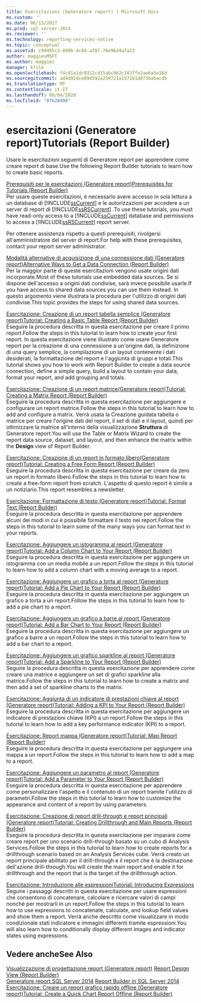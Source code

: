 ```yaml
---
title: Esercitazioni (Generatore report) | Microsoft Docs
ms.custom: ''
ms.date: 06/13/2017
ms.prod: sql-server-2014
ms.reviewer: ''
ms.technology: reporting-services-native
ms.topic: conceptual
ms.assetid: c99495c3-899b-4c84-af87-76e96d4afa23
author: maggiesMSFT
ms.author: maggies
manager: kfile
ms.openlocfilehash: f4c01a1dc9312cd15abc962c183ffe2ae6a5e16d
ms.sourcegitcommit: ad4d92dce894592a259721a1571b1d8736abacdb
ms.translationtype: MT
ms.contentlocale: it-IT
ms.lasthandoff: 08/04/2020
ms.locfileid: "87628498"
---
```

# <a name="tutorials-report-builder"></a><span data-ttu-id="68c1b-102">esercitazioni (Generatore report)</span><span class="sxs-lookup"><span data-stu-id="68c1b-102">Tutorials (Report Builder)</span></span>
  <span data-ttu-id="68c1b-103">Usare le esercitazioni seguenti di Generatore report per apprendere come creare report di base.</span><span class="sxs-lookup"><span data-stu-id="68c1b-103">Use the following Report Builder tutorials to learn how to create basic reports.</span></span>  
  
 [<span data-ttu-id="68c1b-104">Prerequisiti per le esercitazioni &#40;Generatore report&#41;</span><span class="sxs-lookup"><span data-stu-id="68c1b-104">Prerequisites for Tutorials &#40;Report Builder&#41;</span></span>](prerequisites-for-tutorials-report-builder.md)  
 <span data-ttu-id="68c1b-105">Per usare queste esercitazioni, è necessario avere accesso in sola lettura a un database di [!INCLUDE[ssCurrent](../includes/sscurrent-md.md)] e le autorizzazioni per accedere a un server di report di [!INCLUDE[ssRSCurrent](../includes/ssrscurrent-md.md)] .</span><span class="sxs-lookup"><span data-stu-id="68c1b-105">To use these tutorials, you must have read-only access to a [!INCLUDE[ssCurrent](../includes/sscurrent-md.md)] database and permissions to access a [!INCLUDE[ssRSCurrent](../includes/ssrscurrent-md.md)] report server.</span></span>  
  
 <span data-ttu-id="68c1b-106">Per ottenere assistenza rispetto a questi prerequisiti, rivolgersi all'amministratore del server di report.</span><span class="sxs-lookup"><span data-stu-id="68c1b-106">For help with these prerequisites, contact your report server administrator.</span></span>  
  
 [<span data-ttu-id="68c1b-107">Modalità alternative di acquisizione di una connessione dati &#40;Generatore report&#41;</span><span class="sxs-lookup"><span data-stu-id="68c1b-107">Alternative Ways to Get a Data Connection &#40;Report Builder&#41;</span></span>](alternative-ways-to-get-a-data-connection-report-builder.md)  
 <span data-ttu-id="68c1b-108">Per la maggior parte di queste esercitazioni vengono usate origini dati incorporate.</span><span class="sxs-lookup"><span data-stu-id="68c1b-108">Most of these tutorials use embedded data sources.</span></span> <span data-ttu-id="68c1b-109">Se si dispone dell'accesso a origini dati condivise, sarà invece possibile usarle.</span><span class="sxs-lookup"><span data-stu-id="68c1b-109">If you have access to shared data sources you can use them instead.</span></span> <span data-ttu-id="68c1b-110">In questo argomento viene illustrata la procedura per l'utilizzo di origini dati condivise.</span><span class="sxs-lookup"><span data-stu-id="68c1b-110">This topic provides the steps for using shared data sources.</span></span>  
  
 [<span data-ttu-id="68c1b-111">Esercitazione: Creazione di un report tabella semplice &#40;Generatore report&#41;</span><span class="sxs-lookup"><span data-stu-id="68c1b-111">Tutorial: Creating a Basic Table Report &#40;Report Builder&#41;</span></span>](tutorial-creating-a-basic-table-report-report-builder.md)  
 <span data-ttu-id="68c1b-112">Eseguire la procedura descritta in questa esercitazione per creare il primo report.</span><span class="sxs-lookup"><span data-stu-id="68c1b-112">Follow the steps in this tutorial to learn how to create your first report.</span></span> <span data-ttu-id="68c1b-113">In questa esercitazione viene illustrato come usare Generatore report per la creazione di una connessione a un'origine dati, la definizione di una query semplice, la compilazione di un layout contenente i dati desiderati, la formattazione del report e l'aggiunta di gruppi e totali.</span><span class="sxs-lookup"><span data-stu-id="68c1b-113">This tutorial shows you how to work with Report Builder to create a data source connection, define a simple query, build a layout to contain your data, format your report, and add grouping and totals.</span></span>  
  
 [<span data-ttu-id="68c1b-114">Esercitazione: Creazione di un report matrice&#40;Generatore report&#41;</span><span class="sxs-lookup"><span data-stu-id="68c1b-114">Tutorial: Creating a Matrix Report &#40;Report Builder&#41;</span></span>](tutorial-creating-a-matrix-report-report-builder.md)  
 <span data-ttu-id="68c1b-115">Eseguire la procedura descritta in questa esercitazione per aggiungere e configurare un report matrice.</span><span class="sxs-lookup"><span data-stu-id="68c1b-115">Follow the steps in this tutorial to learn how to add and configure a matrix.</span></span> <span data-ttu-id="68c1b-116">Verrà usata la Creazione guidata tabella o matrice per creare l'origine dati del report, il set di dati e il layout, quindi per ottimizzare la matrice all'interno della visualizzazione **Struttura** di Generatore report.</span><span class="sxs-lookup"><span data-stu-id="68c1b-116">You will use the Table or Matrix Wizard to create the report data source, dataset, and layout, and then enhance the matrix within the **Design** view of Report Builder.</span></span>  
  
 [<span data-ttu-id="68c1b-117">Esercitazione: Creazione di un report in formato libero&#40;Generatore report&#41;</span><span class="sxs-lookup"><span data-stu-id="68c1b-117">Tutorial: Creating a Free Form Report &#40;Report Builder&#41;</span></span>](tutorial-creating-a-free-form-report-report-builder.md)  
 <span data-ttu-id="68c1b-118">Eseguire la procedura descritta in questa esercitazione per creare da zero un report in formato libero.</span><span class="sxs-lookup"><span data-stu-id="68c1b-118">Follow the steps in this tutorial to learn how to create a free-form report from scratch.</span></span> <span data-ttu-id="68c1b-119">L'aspetto di questo report è simile a un notiziario.</span><span class="sxs-lookup"><span data-stu-id="68c1b-119">This report resembles a newsletter.</span></span>  
  
 [<span data-ttu-id="68c1b-120">Esercitazione: Formattazione di testo &#40;Generatore report&#41;</span><span class="sxs-lookup"><span data-stu-id="68c1b-120">Tutorial: Format Text &#40;Report Builder&#41;</span></span>](tutorial-format-text-report-builder.md)  
 <span data-ttu-id="68c1b-121">Eseguire la procedura descritta in questa esercitazione per apprendere alcuni dei modi in cui è possibile formattare il testo nei report.</span><span class="sxs-lookup"><span data-stu-id="68c1b-121">Follow the steps in this tutorial to learn some of the many ways you can format text in your reports.</span></span>  
  
 [<span data-ttu-id="68c1b-122">Esercitazione: Aggiungere un istogramma al report &#40;Generatore report&#41;</span><span class="sxs-lookup"><span data-stu-id="68c1b-122">Tutorial: Add a Column Chart to Your Report &#40;Report Builder&#41;</span></span>](tutorial-add-a-column-chart-to-your-report-report-builder.md)  
 <span data-ttu-id="68c1b-123">Eseguire la procedura descritta in questa esercitazione per aggiungere un istogramma con un media mobile a un report.</span><span class="sxs-lookup"><span data-stu-id="68c1b-123">Follow the steps in this tutorial to learn how to add a column chart with a moving average to a report.</span></span>  
  
 [<span data-ttu-id="68c1b-124">Esercitazione: Aggiungere un grafico a torta al report &#40;Generatore report&#41;</span><span class="sxs-lookup"><span data-stu-id="68c1b-124">Tutorial: Add a Pie Chart to Your Report &#40;Report Builder&#41;</span></span>](tutorial-add-a-pie-chart-to-your-report-report-builder.md)  
 <span data-ttu-id="68c1b-125">Eseguire la procedura descritta in questa esercitazione per aggiungere un grafico a torta a un report.</span><span class="sxs-lookup"><span data-stu-id="68c1b-125">Follow the steps in this tutorial to learn how to add a pie chart to a report.</span></span>  
  
 [<span data-ttu-id="68c1b-126">Esercitazione: Aggiungere un grafico a barre al report &#40;Generatore report&#41;</span><span class="sxs-lookup"><span data-stu-id="68c1b-126">Tutorial: Add a Bar Chart to Your Report &#40;Report Builder&#41;</span></span>](tutorial-add-a-bar-chart-to-your-report-report-builder.md)  
 <span data-ttu-id="68c1b-127">Eseguire la procedura descritta in questa esercitazione per aggiungere un grafico a barre a un report.</span><span class="sxs-lookup"><span data-stu-id="68c1b-127">Follow the steps in this tutorial to learn how to add a bar chart to a report.</span></span>  
  
 [<span data-ttu-id="68c1b-128">Esercitazione: Aggiungere un grafico sparkline al report &#40;Generatore report&#41;</span><span class="sxs-lookup"><span data-stu-id="68c1b-128">Tutorial: Add a Sparkline to Your Report &#40;Report Builder&#41;</span></span>](tutorial-add-a-sparkline-to-your-report-report-builder.md)  
 <span data-ttu-id="68c1b-129">Seguire la procedura descritta in questa esercitazione per apprendere come creare una matrice e aggiungere un set di grafici sparkline alla matrice.</span><span class="sxs-lookup"><span data-stu-id="68c1b-129">Follow the steps in this tutorial to learn how to create a matrix and then add a set of sparkline charts to the matrix.</span></span>  
  
 [<span data-ttu-id="68c1b-130">Esercitazione: Aggiunta di un indicatore di prestazioni chiave al report &#40;Generatore report&#41;</span><span class="sxs-lookup"><span data-stu-id="68c1b-130">Tutorial: Adding a KPI to Your Report &#40;Report Builder&#41;</span></span>](tutorial-adding-a-kpi-to-your-report-report-builder.md)  
 <span data-ttu-id="68c1b-131">Eseguire la procedura descritta in questa esercitazione per aggiungere un indicatore di prestazioni chiave (KPI) a un report.</span><span class="sxs-lookup"><span data-stu-id="68c1b-131">Follow the steps in this tutorial to learn how to add a key performance indicator (KPI) to a report.</span></span>  
  
 [<span data-ttu-id="68c1b-132">Esercitazione: Report mappa &#40;Generatore report&#41;</span><span class="sxs-lookup"><span data-stu-id="68c1b-132">Tutorial: Map Report &#40;Report Builder&#41;</span></span>](tutorial-map-report-report-builder.md)  
 <span data-ttu-id="68c1b-133">Eseguire la procedura descritta in questa esercitazione per aggiungere una mappa a un report.</span><span class="sxs-lookup"><span data-stu-id="68c1b-133">Follow the steps in this tutorial to learn how to add a map to a report.</span></span>  
  
 [<span data-ttu-id="68c1b-134">Esercitazione: Aggiungere un parametro al report &#40;Generatore report&#41;</span><span class="sxs-lookup"><span data-stu-id="68c1b-134">Tutorial: Add a Parameter to Your Report &#40;Report Builder&#41;</span></span>](tutorial-add-a-parameter-to-your-report-report-builder.md)  
 <span data-ttu-id="68c1b-135">Eseguire la procedura descritta in questa esercitazione per apprendere come personalizzare l'aspetto e il contenuto di un report tramite l'utilizzo di parametri.</span><span class="sxs-lookup"><span data-stu-id="68c1b-135">Follow the steps in this tutorial to learn how to customize the appearance and content of a report by using parameters.</span></span>  
  
 [<span data-ttu-id="68c1b-136">Esercitazione: Creazione di report drill-through e report principali &#40;Generatore report&#41;</span><span class="sxs-lookup"><span data-stu-id="68c1b-136">Tutorial: Creating Drillthrough and Main Reports &#40;Report Builder&#41;</span></span>](tutorial-creating-drillthrough-and-main-reports-report-builder.md)  
 <span data-ttu-id="68c1b-137">Eseguire la procedura descritta in questa esercitazione per imparare come creare report per uno scenario drill-through basato su un cubo di Analysis Services.</span><span class="sxs-lookup"><span data-stu-id="68c1b-137">Follow the steps in this tutorial to learn how to create reports for a drillthrough scenario based on an Analysis Services cube.</span></span> <span data-ttu-id="68c1b-138">Verrà creato un report principale abilitato per il drill-through e il report che è la destinazione dell'azione drill-through.</span><span class="sxs-lookup"><span data-stu-id="68c1b-138">You will create the main report and enable it for drillthrough and the report that is the target of the drillthrough action.</span></span>  
  
 [<span data-ttu-id="68c1b-139">Esercitazione: Introduzione alle espressioni</span><span class="sxs-lookup"><span data-stu-id="68c1b-139">Tutorial: Introducing Expressions</span></span>](tutorial-introducing-expressions.md)  
 <span data-ttu-id="68c1b-140">Seguire i passaggi descritti in questa esercitazione per usare espressioni che consentono di concatenare, calcolare e ricercare valori di campi nonché per mostrarli in un report.</span><span class="sxs-lookup"><span data-stu-id="68c1b-140">Follow the steps in this tutorial to learn how to use expressions to concatenate, calculate, and lookup field values and show them a report.</span></span> <span data-ttu-id="68c1b-141">Verrà anche descritto come visualizzare in modo condizionale stati indicatore e immagini differenti tramite espressioni.</span><span class="sxs-lookup"><span data-stu-id="68c1b-141">You will also learn how to conditionally display different images and indicator states using expressions.</span></span>  
  
## <a name="see-also"></a><span data-ttu-id="68c1b-142">Vedere anche</span><span class="sxs-lookup"><span data-stu-id="68c1b-142">See Also</span></span>  
 <span data-ttu-id="68c1b-143">[Visualizzazione di progettazione report &#40;Generatore report&#41;](report-builder/report-design-view-report-builder.md) </span><span class="sxs-lookup"><span data-stu-id="68c1b-143">[Report Design View &#40;Report Builder&#41;](report-builder/report-design-view-report-builder.md) </span></span>  
 <span data-ttu-id="68c1b-144">[Generatore report SQL Server 2014](report-builder/report-builder-in-sql-server-2016.md) </span><span class="sxs-lookup"><span data-stu-id="68c1b-144">[Report Builder in SQL Server 2014](report-builder/report-builder-in-sql-server-2016.md) </span></span>  
 [<span data-ttu-id="68c1b-145">Esercitazione: Creare un report grafico rapido offline &#40;Generatore report&#41;</span><span class="sxs-lookup"><span data-stu-id="68c1b-145">Tutorial: Create a Quick Chart Report Offline &#40;Report Builder&#41;</span></span>](report-builder/tutorial-create-a-quick-chart-report-offline-report-builder.md)  
  
  

